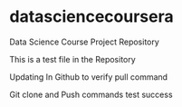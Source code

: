 datasciencecoursera
===================


Data Science Course Project Repository

This is a test file in the Repository

Updating In Github to verify pull command

Git clone and Push commands test success

